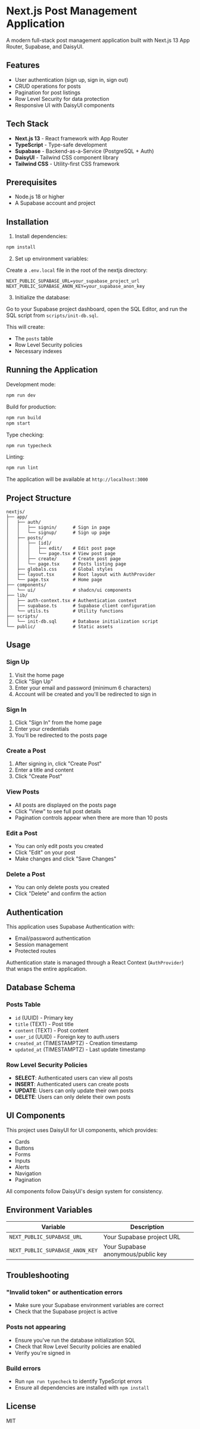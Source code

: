 # Next.js Post Management Application

A modern full-stack post management application built with Next.js 13 App Router, Supabase, and DaisyUI.

## Features

- User authentication (sign up, sign in, sign out)
- CRUD operations for posts
- Pagination for post listings
- Row Level Security for data protection
- Responsive UI with DaisyUI components

## Tech Stack

- **Next.js 13** - React framework with App Router
- **TypeScript** - Type-safe development
- **Supabase** - Backend-as-a-Service (PostgreSQL + Auth)
- **DaisyUI** - Tailwind CSS component library
- **Tailwind CSS** - Utility-first CSS framework

## Prerequisites

- Node.js 18 or higher
- A Supabase account and project

## Installation

1. Install dependencies:
```bash
npm install
```

2. Set up environment variables:

Create a `.env.local` file in the root of the nextjs directory:

```env
NEXT_PUBLIC_SUPABASE_URL=your_supabase_project_url
NEXT_PUBLIC_SUPABASE_ANON_KEY=your_supabase_anon_key
```

3. Initialize the database:

Go to your Supabase project dashboard, open the SQL Editor, and run the SQL script from `scripts/init-db.sql`.

This will create:
- The `posts` table
- Row Level Security policies
- Necessary indexes

## Running the Application

Development mode:
```bash
npm run dev
```

Build for production:
```bash
npm run build
npm start
```

Type checking:
```bash
npm run typecheck
```

Linting:
```bash
npm run lint
```

The application will be available at `http://localhost:3000`

## Project Structure

```
nextjs/
├── app/
│   ├── auth/
│   │   ├── signin/      # Sign in page
│   │   └── signup/      # Sign up page
│   ├── posts/
│   │   ├── [id]/
│   │   │   ├── edit/    # Edit post page
│   │   │   └── page.tsx # View post page
│   │   ├── create/      # Create post page
│   │   └── page.tsx     # Posts listing page
│   ├── globals.css      # Global styles
│   ├── layout.tsx       # Root layout with AuthProvider
│   └── page.tsx         # Home page
├── components/
│   └── ui/              # shadcn/ui components
├── lib/
│   ├── auth-context.tsx # Authentication context
│   ├── supabase.ts      # Supabase client configuration
│   └── utils.ts         # Utility functions
├── scripts/
│   └── init-db.sql      # Database initialization script
└── public/              # Static assets
```

## Usage

### Sign Up
1. Visit the home page
2. Click "Sign Up"
3. Enter your email and password (minimum 6 characters)
4. Account will be created and you'll be redirected to sign in

### Sign In
1. Click "Sign In" from the home page
2. Enter your credentials
3. You'll be redirected to the posts page

### Create a Post
1. After signing in, click "Create Post"
2. Enter a title and content
3. Click "Create Post"

### View Posts
- All posts are displayed on the posts page
- Click "View" to see full post details
- Pagination controls appear when there are more than 10 posts

### Edit a Post
- You can only edit posts you created
- Click "Edit" on your post
- Make changes and click "Save Changes"

### Delete a Post
- You can only delete posts you created
- Click "Delete" and confirm the action

## Authentication

This application uses Supabase Authentication with:
- Email/password authentication
- Session management
- Protected routes

Authentication state is managed through a React Context (`AuthProvider`) that wraps the entire application.

## Database Schema

### Posts Table
- `id` (UUID) - Primary key
- `title` (TEXT) - Post title
- `content` (TEXT) - Post content
- `user_id` (UUID) - Foreign key to auth.users
- `created_at` (TIMESTAMPTZ) - Creation timestamp
- `updated_at` (TIMESTAMPTZ) - Last update timestamp

### Row Level Security Policies
- **SELECT**: Authenticated users can view all posts
- **INSERT**: Authenticated users can create posts
- **UPDATE**: Users can only update their own posts
- **DELETE**: Users can only delete their own posts

## UI Components

This project uses DaisyUI for UI components, which provides:
- Cards
- Buttons
- Forms
- Inputs
- Alerts
- Navigation
- Pagination

All components follow DaisyUI's design system for consistency.

## Environment Variables

| Variable | Description |
|----------|-------------|
| `NEXT_PUBLIC_SUPABASE_URL` | Your Supabase project URL |
| `NEXT_PUBLIC_SUPABASE_ANON_KEY` | Your Supabase anonymous/public key |

## Troubleshooting

### "Invalid token" or authentication errors
- Make sure your Supabase environment variables are correct
- Check that the Supabase project is active

### Posts not appearing
- Ensure you've run the database initialization SQL
- Check that Row Level Security policies are enabled
- Verify you're signed in

### Build errors
- Run `npm run typecheck` to identify TypeScript errors
- Ensure all dependencies are installed with `npm install`

## License

MIT
